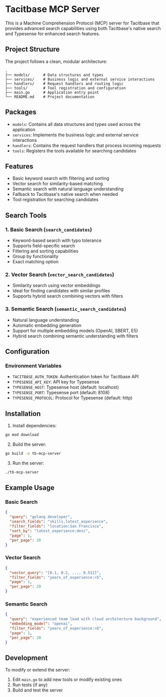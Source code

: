 # Tacitbase MCP Server

This is a Machine Comprehension Protocol (MCP) server for Tacitbase that provides advanced search capabilities using both Tacitbase's native search and Typesense for enhanced search features.

## Project Structure

The project follows a clean, modular architecture:

```
.
├── models/      # Data structures and types
├── services/    # Business logic and external service interactions
├── handlers/    # Request handlers and routing logic
├── tools/       # Tool registration and configuration
├── main.go      # Application entry point
└── README.md    # Project documentation
```

## Packages

- `models`: Contains all data structures and types used across the application
- `services`: Implements the business logic and external service interactions
- `handlers`: Contains the request handlers that process incoming requests
- `tools`: Registers the tools available for searching candidates

## Features

- Basic keyword search with filtering and sorting
- Vector search for similarity-based matching
- Semantic search with natural language understanding
- Fallback to Tacitbase's native search when needed
- Tool registration for searching candidates

## Search Tools

### 1. Basic Search (`search_candidates`)
- Keyword-based search with typo tolerance
- Supports field-specific search
- Filtering and sorting capabilities
- Group by functionality
- Exact matching option

### 2. Vector Search (`vector_search_candidates`)
- Similarity search using vector embeddings
- Ideal for finding candidates with similar profiles
- Supports hybrid search combining vectors with filters

### 3. Semantic Search (`semantic_search_candidates`)
- Natural language understanding
- Automatic embedding generation
- Support for multiple embedding models (OpenAI, SBERT, E5)
- Hybrid search combining semantic understanding with filters

## Configuration

### Environment Variables

- `TACITBASE_AUTH_TOKEN`: Authentication token for Tacitbase API
- `TYPESENSE_API_KEY`: API key for Typesense
- `TYPESENSE_HOST`: Typesense host (default: localhost)
- `TYPESENSE_PORT`: Typesense port (default: 8108)
- `TYPESENSE_PROTOCOL`: Protocol for Typesense (default: http)

## Installation

1. Install dependencies:
```bash
go mod download
```

2. Build the server:
```bash
go build -o tb-mcp-server
```

3. Run the server:
```bash
./tb-mcp-server
```

## Example Usage

### Basic Search
```json
{
  "query": "golang developer",
  "search_fields": "skills,latest_experience",
  "filter_fields": "location:San Francisco",
  "sort_by": "latest_experience:desc",
  "page": 1,
  "per_page": 20
}
```

### Vector Search
```json
{
  "vector_query": "[0.1, 0.2, ..., 0.512]",
  "filter_fields": "years_of_experience:>5",
  "page": 1,
  "per_page": 20
}
```

### Semantic Search
```json
{
  "query": "experienced team lead with cloud architecture background",
  "embedding_model": "openai",
  "filter_fields": "years_of_experience:>8",
  "page": 1,
  "per_page": 20
}
```


## Development

To modify or extend the server:

1. Edit `main.go` to add new tools or modify existing ones
2. Run tests (if any)
3. Build and test the server
